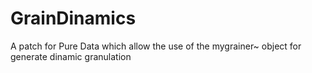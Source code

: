 # GrainDinamics
A patch for Pure Data which allow the use of the mygrainer~ object for generate dinamic granulation
